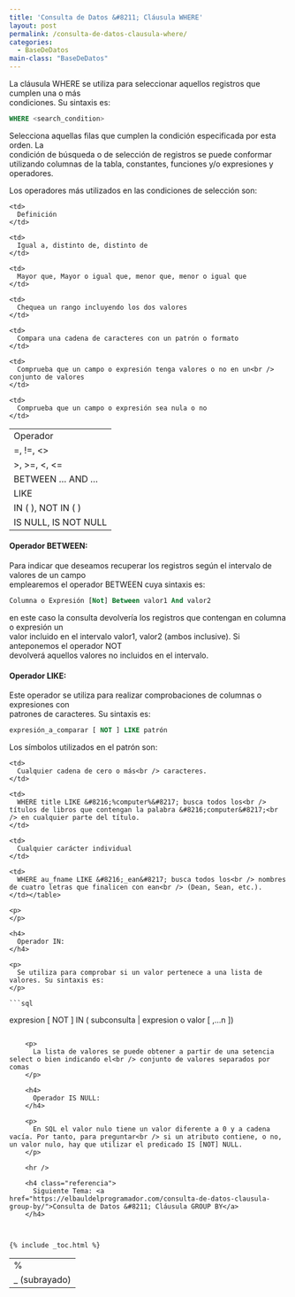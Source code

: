 ```yaml
---
title: 'Consulta de Datos &#8211; Cláusula WHERE'
layout: post
permalink: /consulta-de-datos-clausula-where/
categories:
  - BaseDeDatos
main-class: "BaseDeDatos"
---
```

<div class="icosql">
</div>

La cláusula WHERE se utiliza para seleccionar aquellos registros que cumplen una o más  
condiciones. Su sintaxis es:

```sql
WHERE <search_condition>
```

Selecciona aquellas filas que cumplen la condición especificada por esta orden. La  
condición de búsqueda o de selección de registros se puede conformar utilizando columnas de la tabla, constantes, funciones y/o expresiones y operadores.  

<!--ad-->

Los operadores más utilizados en las condiciones de selección son:

<table class="tabla">
  <tr>
    <td>
      Operador
    </td>

    <td>
      Definición
    </td>
  </tr>

  <tr>
    <td>
      =, !=, <>
    </td>

    <td>
      Igual a, distinto de, distinto de
    </td>
  </tr>

  <tr>
    <td>
      >, >=, <, <=
    </td>

    <td>
      Mayor que, Mayor o igual que, menor que, menor o igual que
    </td>
  </tr>

  <tr>
    <td>
      BETWEEN &#8230; AND &#8230;
    </td>

    <td>
      Chequea un rango incluyendo los dos valores
    </td>
  </tr>

  <tr>
    <td>
      LIKE
    </td>

    <td>
      Compara una cadena de caracteres con un patrón o formato
    </td>
  </tr>

  <tr>
    <td>
      IN ( ), NOT IN ( )
    </td>

    <td>
      Comprueba que un campo o expresión tenga valores o no en un<br /> conjunto de valores
    </td>
  </tr>

  <tr>
    <td>
      IS NULL, IS NOT NULL
    </td>

    <td>
      Comprueba que un campo o expresión sea nula o no
    </td>
  </tr>
</table>



#### Operador BETWEEN:

Para indicar que deseamos recuperar los registros según el intervalo de valores de un campo  
emplearemos el operador BETWEEN cuya sintaxis es:

```sql
Columna o Expresión [Not] Between valor1 And valor2
```

en este caso la consulta devolvería los registros que contengan en columna o expresión un  
valor incluido en el intervalo valor1, valor2 (ambos inclusive). Si anteponemos el operador NOT  
devolverá aquellos valores no incluidos en el intervalo.

#### Operador LIKE:

Este operador se utiliza para realizar comprobaciones de columnas o expresiones con  
patrones de caracteres. Su sintaxis es:

```sql
expresión_a_comparar [ NOT ] LIKE patrón
```

Los símbolos utilizados en el patrón son:

<table class="tabla">
  <tr>
    <td>
      %
    </td>

    <td>
      Cualquier cadena de cero o más<br /> caracteres.
    </td>

    <td>
      WHERE title LIKE &#8216;%computer%&#8217; busca todos los<br /> títulos de libros que contengan la palabra &#8216;computer&#8217;<br /> en cualquier parte del título.
    </td>
  </tr>

  <tr>
    <td>
      _ (subrayado)
    </td>

    <td>
      Cualquier carácter individual
    </td>

    <td>
      WHERE au_fname LIKE &#8216;_ean&#8217; busca todos los<br /> nombres de cuatro letras que finalicen con ean<br /> (Dean, Sean, etc.).
    </td></table>

    <p>
    </p>

    <h4>
      Operador IN:
    </h4>

    <p>
      Se utiliza para comprobar si un valor pertenece a una lista de valores. Su sintaxis es:
    </p>

    ```sql
expresion [ NOT ] IN ( subconsulta | expresion o valor [ ,...n ])
```

    <p>
      La lista de valores se puede obtener a partir de una setencia select o bien indicando el<br /> conjunto de valores separados por comas
    </p>

    <h4>
      Operador IS NULL:
    </h4>

    <p>
      En SQL el valor nulo tiene un valor diferente a 0 y a cadena vacía. Por tanto, para preguntar<br /> si un atributo contiene, o no, un valor nulo, hay que utilizar el predicado IS [NOT] NULL.
    </p>

    <hr />

    <h4 class="referencia">
      Siguiente Tema: <a href="https://elbauldelprogramador.com/consulta-de-datos-clausula-group-by/">Consulta de Datos &#8211; Cláusula GROUP BY</a>
    </h4>



{% include _toc.html %}
